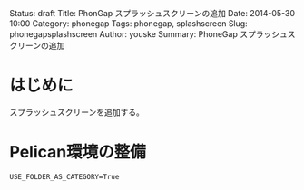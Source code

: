 Status: draft
Title: PhonGap スプラッシュスクリーンの追加
Date: 2014-05-30 10:00
Category: phonegap
Tags: phonegap, splashscreen
Slug: phonegapsplashscreen
Author: youske
Summary: PhoneGap スプラッシュスクリーンの追加

# はじめに
スプラッシュスクリーンを追加する。



# Pelican環境の整備


    USE_FOLDER_AS_CATEGORY=True
